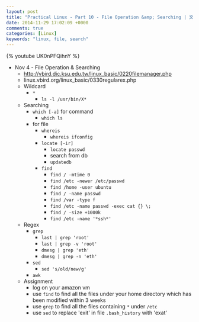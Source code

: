 ```yaml
---
layout: post
title: "Practical Linux - Part 10 - File Operation &amp; Searching | 文件操作与搜索"
date: 2014-11-29 17:02:09 +0000
comments: true
categories: [Linux]
keywords: "linux, file, search"
---
```

{% youtube UK0nPFQihnY %}
<!-- more -->
- Nov 4 - File Operation & Searching
  - http://vbird.dic.ksu.edu.tw/linux_basic/0220filemanager.php
  - linux.vbird.org/linux_basic/0330regularex.php
  - Wildcard
    - `*`
      - `ls -l /usr/bin/X*`
  - Searching
    - `which [-a]` for command
      - `which ls`
    - for file
      - `whereis`
        - `whereis ifconfig`
      - `locate [-ir]`
        - `locate passwd`
        - search from db
        - `updatedb`
      - `find`
        - `find / -mtime 0`
        - `find /etc -newer /etc/passwd`
        - `find /home -user ubuntu`
        - `find / -name passwd`
        - `find /var -type f`
        - `find /etc -name passwd -exec cat {} \;`
        - `find / -size +1000k`
        - `find /etc -name '*ssh*'`
  - Regex
    - `grep`
      - `last | grep 'root'`
      - `last | grep -v 'root'`
      - `dmesg | grep 'eth'`
      - `dmesg | grep -n 'eth'`
    - `sed`
      - `sed 's/old/new/g'`
    - `awk`
  - Assignment
    - log on your amazon vm
    - use `find` to find all the files under your home directory which has been modified within 3 weeks
    - use `grep` to find all the files containing `*` under `/etc`
    - use `sed` to replace 'exit' in file `.bash_history` with 'exat'